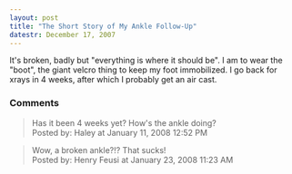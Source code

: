 ```yaml
---
layout: post
title: "The Short Story of My Ankle Follow-Up"
datestr: December 17, 2007
---
```


It's broken, badly but "everything is where it should be".  I am to wear the "boot", the giant velcro thing to keep my foot immobilized.  I go back for xrays in 4 weeks, after which I probably get an air cast.

### Comments

<blockquote>
Has it been 4 weeks yet? How's the ankle doing?
<div class="comment-meta">Posted by: Haley at January 11, 2008 12:52 PM</div> </blockquote>

<blockquote>
Wow, a broken ankle?!? That sucks!
<div class="comment-meta">Posted by: Henry Feusi at January 23, 2008 11:23 AM</div> </blockquote>

